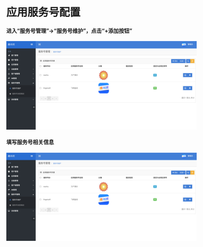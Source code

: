 # 应用服务号配置

#### 进入“服务号管理”->“服务号维护”，点击“+添加按钮”
![应用服务号列表截图](./images/3_4.1.jpg)

#### 填写服务号相关信息
![添加应用服务号截图](./images/3_4.1.jpg)
